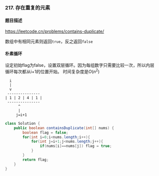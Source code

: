 ### 217. 存在重复的元素

#### 题目描述

https://leetcode.cn/problems/contains-duplicate/

数组中有相同元素则返回`true`，反之返回`false`

#### 朴素循环

设定初始flag为false，设置双层循环。因为每组数字只需要比较一次，所以内层循环每次都从i+1的位置开始。
时间复杂度是$O(n^2)$


```
  i
  |
  v
 ---------------
| 1 | 2 | 4 | 1 |           
 ---------------
      ^
      |
     j=i+1
```


```java
class Solution {
    public boolean containsDuplicate(int[] nums) {
        boolean flag = false;
        for(int i=0;i<nums.length;i++){
            for(int j=i+1;j<nums.length;j++){
                if(nums[i]==nums[j]) flag = true;
            }
        }
        return flag;
    }
}
```